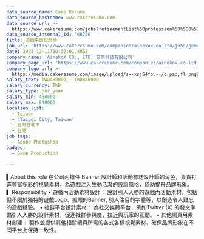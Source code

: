 ```yaml
---
data_source_name: Cake Resume
data_source_hostname: www.cakeresume.com
data_source_url: >-
  https://www.cakeresume.com/jobs?refinementList%5Bprofession%5D%5B0%5D=game-production&range%5Bsalary_range%5D%5Bmin%5D=100000
data_source_internal_id: '68756'
title: 遊戲平面設計師
job_url: 'https://www.cakeresume.com/companies/ainekox-co-ltd/jobs/game-graphic-designer'
date: 2023-12-11T10:32:01.486Z
company_name: 'AinekoX CO., LTD. 艾奈科技有限公司'
company_page_url: 'https://www.cakeresume.com/companies/ainekox-co-ltd'
company_logo_url: >-
  https://media.cakeresume.com/image/upload/s--xsjS4fou--/c_pad,fl_png8,h_200,w_200/v1701857898/i8uxyl0nbrhj0uhm82rc.png
salary_text: TWD480000 - TWD840000
salary_currency: TWD
salary_type: per_year
salary_min: 480000
salary_max: 840000
location_list:
  - Taiwan
  - 'Taipei City, Taiwan'
  - 台灣台北市
  - 台灣
job_tags:
  - Adobe Photoshop
badges:
  - Game Production

---
```


▍About this role 在公司內擔任 Banner 設計師和活動標誌設計師的角色，負責打造豐富多彩的視覺素材，為遊戲注入生動活潑的設計風格，協助提升品牌形象。 ▍Responsibility • 遊戲內活動素材設計： 設計引人入勝的遊戲內活動素材，包括但不限於獨特的遊戲Logo、抓眼的Banner, 引人注目的字體等，以創造令人難忘的遊戲體驗。 • 社群平台設計素材： 為社交媒體平台，例如Twitter (X) 的發文準備引人入勝的設計素材，促進社群參與度，拉近與玩家的互動。 • 其他網頁用素材創建： 製作並提供其他相關網頁所需的各式各樣視覺素材，確保品牌形象在不同平台上保持一致性。